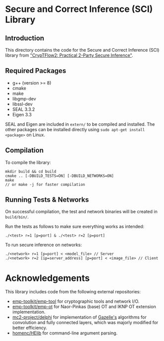 # Secure and Correct Inference (SCI) Library

## Introduction
This directory contains the code for the Secure and Correct Inference (SCI) library from ["CrypTFlow2: Practical 2-Party Secure Inference"](https://eprint.iacr.org/2020/1002).

## Required Packages
 - g++ (version >= 8)
 - cmake
 - make
 - libgmp-dev
 - libssl-dev  
 - SEAL 3.3.2
 - Eigen 3.3

SEAL and Eigen are included in `extern/` to be compiled and installed. The other packages can be installed directly using `sudo apt-get install <package>` on Linux.

## Compilation

To compile the library:

```
mkdir build && cd build
cmake .. [-DBUILD_TESTS=ON] [-DBUILD_NETWORKS=ON]
make
// or make -j for faster compilation
```

## Running Tests & Networks

On successful compilation, the test and network binaries will be created in `build/bin/`.

Run the tests as follows to make sure everything works as intended:

`./<test> r=1 [p=port] & ./<test> r=2 [p=port]`

To run secure inference on networks:

```
./<network> r=1 [p=port] < <model_file> // Server
./<network> r=2 [ip=server_address] [p=port] < <image_file> // Client
```

# Acknowledgements

This library includes code from the following external repositories:

 - [emp-toolkit/emp-tool](https://github.com/emp-toolkit/emp-tool/tree/c44566f40690d2f499aba4660f80223dc238eb03/emp-tool) for cryptographic tools and network I/O.
 - [emp-toolkit/emp-ot](https://github.com/emp-toolkit/emp-ot/tree/0f4a1e41a25cf1a034b5796752fde903a241f482/emp-ot) for Naor-Pinkas (base) OT and IKNP OT extension implementation.
 - [mc2-project/delphi](https://github.com/mc2-project/delphi/tree/de77cd7b896a2314fec205a8f67b257df46dd75c/rust/protocols-sys/c++/src/lib) for implementation of [Gazelle's](https://eprint.iacr.org/2018/073.pdf) algorithms for convolution and fully connected layers, which was majorly modified for better efficiency. 
 - [homenc/HElib](https://github.com/homenc/HElib/blob/6397b23e64c32fd6eab76bd7a08b95d8399503f4/src/NumbTh.h) for command-line argument parsing.
